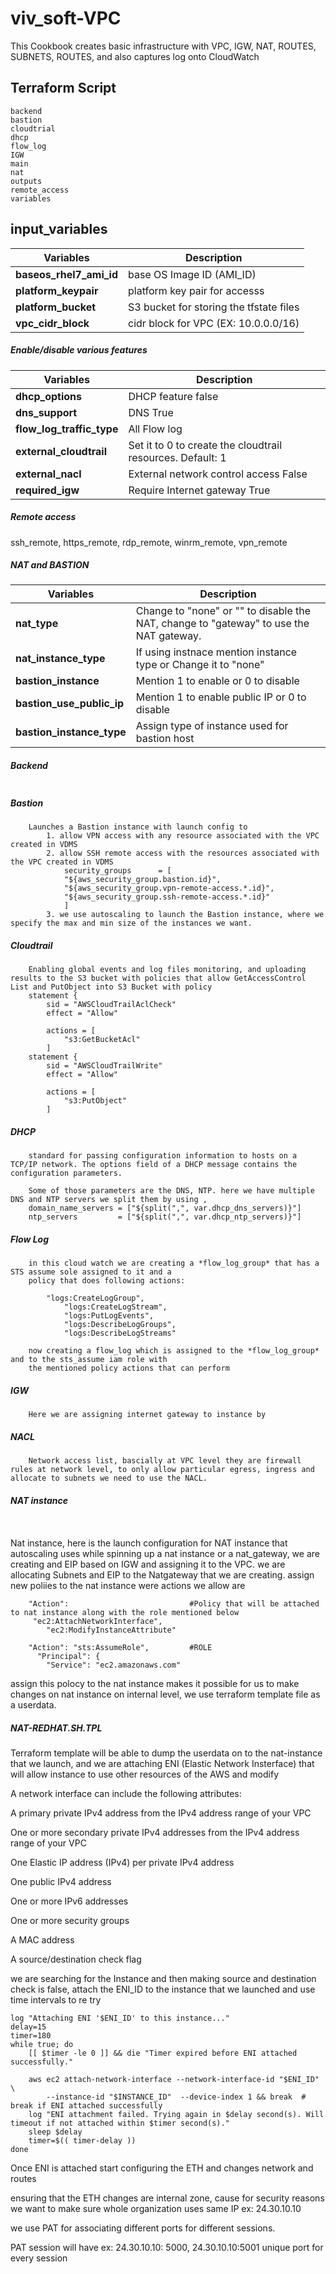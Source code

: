 # viv_soft-VPC
This Cookbook creates basic infrastructure with VPC, IGW, NAT, ROUTES, SUBNETS, ROUTES, and also captures log onto CloudWatch

## Terraform Script
```
backend
bastion
cloudtrial
dhcp
flow_log
IGW
main
nat
outputs
remote_access
variables
```
## input_variables

**Variables**                | **Description**
-----------------------------|-------------------------------------------------------------------
**baseos_rhel7_ami_id**      | base OS Image ID (AMI_ID)
**platform_keypair**         | platform key pair for accesss
**platform_bucket**          | S3 bucket for storing the tfstate files
**vpc_cidr_block**           | cidr block for VPC (EX: 10.0.0.0/16)
##### Enable/disable various features
**Variables**                | **Description**
-----------------------------|-------------------------------------------------------------------
**dhcp_options**             | DHCP feature false 
**dns_support**              | DNS True
**flow_log_traffic_type**    | All Flow log 
**external_cloudtrail**      | Set it to 0 to create the cloudtrail resources. Default: 1
**external_nacl**            | External network control access False
**required_igw**             | Require Internet gateway True
##### Remote access
ssh_remote, https_remote, rdp_remote, winrm_remote, vpn_remote
##### NAT and BASTION

**Variables**                | **Description**
-----------------------------|-------------------------------------------------------------------
**nat_type**                 | Change to "none" or "" to disable the NAT, change to "gateway" to use the NAT gateway.
**nat_instance_type**        | If using instnace mention instance type or Change it to "none"
**bastion_instance**         | Mention 1 to enable or 0 to disable
**bastion_use_public_ip**    | Mention 1 to enable public IP or 0 to disable
**bastion_instance_type**    | Assign type of instance used for bastion host

##### Backend
``` Configures S3 as a Backend and Terraform will use this backend unless the backend configuration changes 
```

##### Bastion
```hcl 
    Launches a Bastion instance with launch config to 
        1. allow VPN access with any resource associated with the VPC created in VDMS 
        2. allow SSH remote access with the resources associated with the VPC created in VDMS
            security_groups      = [
  	        "${aws_security_group.bastion.id}",
  	        "${aws_security_group.vpn-remote-access.*.id}",
  	        "${aws_security_group.ssh-remote-access.*.id}"
            ]
        3. we use autoscaling to launch the Bastion instance, where we specify the max and min size of the instances we want. 
```

##### Cloudtrail
```hcl
    Enabling global events and log files monitoring, and uploading results to the S3 bucket with policies that allow GetAccessControl List and PutObject into S3 Bucket with policy
    statement {
		sid = "AWSCloudTrailAclCheck"
		effect = "Allow"
		
		actions = [
            "s3:GetBucketAcl"
        ]
    statement {
        sid = "AWSCloudTrailWrite"
		effect = "Allow"
		
		actions = [
            "s3:PutObject"
        ]

```
##### DHCP
```
    standard for passing configuration information to hosts on a TCP/IP network. The options field of a DHCP message contains the configuration parameters. 
    
    Some of those parameters are the DNS, NTP. here we have multiple DNS and NTP servers we split them by using , 
    domain_name_servers = ["${split(",", var.dhcp_dns_servers)}"]
    ntp_servers         = ["${split(",", var.dhcp_ntp_servers)}"]
```
##### Flow Log
```hcl
    in this cloud watch we are creating a *flow_log_group* that has a STS assume sole assigned to it and a 
    policy that does following actions: 

        "logs:CreateLogGroup",
			"logs:CreateLogStream",
			"logs:PutLogEvents",
			"logs:DescribeLogGroups",
			"logs:DescribeLogStreams"

    now creating a flow_log which is assigned to the *flow_log_group* and to the sts_assume iam role with 
    the mentioned policy actions that can perform

```

##### IGW
``` hcl
    Here we are assigning internet gateway to instance by

```

##### NACL

```hcl 
    Network access list, bascially at VPC level they are firewall rules at network level, to only allow particular egress, ingress and allocate to subnets we need to use the NACL.
```
##### NAT instance

```hcl
    
```
Nat instance, here is the launch configuration for NAT instance that autoscaling uses while spinning up a nat instance or a nat_gateway, we are creating and EIP based on IGW and assigning it to the VPC. 
we are allocating Subnets and EIP to the Natgateway that we are creating. assign new poliies to the nat instance were actions we allow are 
```
    "Action":                           #Policy that will be attached to nat instance along with the role mentioned below
     "ec2:AttachNetworkInterface",
        "ec2:ModifyInstanceAttribute"

    "Action": "sts:AssumeRole",         #ROLE
      "Principal": {
        "Service": "ec2.amazonaws.com"
```
assign this polocy to the nat instance makes it possible for us to make changes on nat instance on internal level, we use terraform template file as a userdata. 

##### NAT-REDHAT.SH.TPL

Terraform template will be able to dump the userdata on to the nat-instance that we launch, and we are attaching ENI (Elastic Network Insterface) that will allow instance to use other resources of the AWS and modify 

A network interface can include the following attributes:

A primary private IPv4 address from the IPv4 address range of your VPC

One or more secondary private IPv4 addresses from the IPv4 address range of your VPC

One Elastic IP address (IPv4) per private IPv4 address

One public IPv4 address

One or more IPv6 addresses

One or more security groups

A MAC address

A source/destination check flag

we are searching for the Instance and then making source and destination check is false,
attach the ENI_ID to the instance that we launched and use time intervals to re try

```hcl
log "Attaching ENI '$ENI_ID' to this instance..."
delay=15
timer=180
while true; do
    [[ $timer -le 0 ]] && die "Timer expired before ENI attached successfully."
    
    aws ec2 attach-network-interface --network-interface-id "$ENI_ID" \
        --instance-id "$INSTANCE_ID"  --device-index 1 && break  # break if ENI attached successfully
    log "ENI attachment failed. Trying again in $delay second(s). Will timeout if not attached within $timer second(s)."
    sleep $delay
    timer=$(( timer-delay ))
done
```

Once ENI is attached start configuring the ETH and changes network and routes 

ensuring that the ETH changes are internal zone, cause for security reasons we want to make sure whole organization uses same IP ex: 24.30.10.10

we use PAT for associating different ports for different sessions. 

PAT session will have ex: 24.30.10.10: 5000, 24.30.10.10:5001 unique port for every session 
